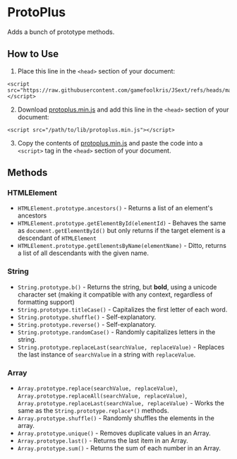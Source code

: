 # ProtoPlus
Adds a bunch of prototype methods.
## How to Use
1. Place this line in the `<head>` section of your document:
```
<script src="https://raw.githubusercontent.com/gamefoolkris/JSext/refs/heads/main/protoPlus/protoplus.js"></script>
```
2. Download [protoplus.min.js](https://raw.githubusercontent.com/gamefoolkris/JSext/refs/heads/main/protoPlus/protoplus.min.js) and add this line in the `<head>` section of your document:
```
<script src="/path/to/lib/protoplus.min.js"></script>
```
3. Copy the contents of [protoplus.min.js](https://raw.githubusercontent.com/gamefoolkris/JSext/refs/heads/main/protoPlus/protoplus.min.js) and paste the code into a `<script>` tag in the `<head>` section of your document.
## Methods
### HTMLElement
* `HTMLElement.prototype.ancestors()` - Returns a list of an element's ancestors
* `HTMLElement.prototype.getElementById(elementId)` - Behaves the same as `document.getElementById()` but only returns if the target element is a descendant of `HTMLElement`
* `HTMLElement.prototype.getElementsByName(elementName)` - Ditto, returns a list of all descendants with the given name.
### String
* `String.prototype.b()` - Returns the string, but **bold**, using a unicode character set (making it compatible with any context, regardless of formatting support)
* `String.prototype.titleCase()` - Capitalizes the first letter of each word.
* `String.prototype.shuffle()` - Self-explanatory.
* `String.prototype.reverse()` - Self-explanatory.
* `String.prototype.randomCase()` - Randomly capitalizes letters in the string.
* `String.prototype.replaceLast(searchValue, replaceValue)` - Replaces the last instance of `searchValue` in a string with `replaceValue`.
### Array
* `Array.prototype.replace(searchValue, replaceValue)`, `Array.prototype.replaceAll(searchValue, replaceValue)`, `Array.prototype.replaceLast(searchValue, replaceValue)` - Works the same as the `String.prototype.replace*()` methods.
* `Array.prototype.shuffle()` - Randomly shuffles the elements in the array.
* `Array.prototype.unique()` - Removes duplicate values in an Array.
* `Array.prototype.last()` - Returns the last item in an Array.
* `Array.prototype.sum()` - Returns the sum of each number in an Array.
